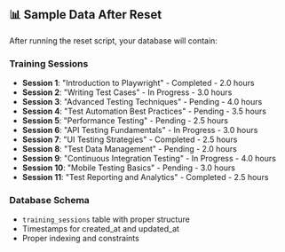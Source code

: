 
## 📊 Sample Data After Reset

After running the reset script, your database will contain:

### **Training Sessions**
- **Session 1**: "Introduction to Playwright" - Completed - 2.0 hours
- **Session 2**: "Writing Test Cases" - In Progress - 3.0 hours  
- **Session 3**: "Advanced Testing Techniques" - Pending - 4.0 hours
- **Session 4**: "Test Automation Best Practices" - Pending - 3.5 hours
- **Session 5**: "Performance Testing" - Pending - 2.5 hours
- **Session 6**: "API Testing Fundamentals" - In Progress - 3.0 hours
- **Session 7**: "UI Testing Strategies" - Completed - 2.5 hours
- **Session 8**: "Test Data Management" - Pending - 2.0 hours
- **Session 9**: "Continuous Integration Testing" - In Progress - 4.0 hours
- **Session 10**: "Mobile Testing Basics" - Pending - 3.0 hours
- **Session 11**: "Test Reporting and Analytics" - Completed - 2.5 hours

### **Database Schema**
- `training_sessions` table with proper structure
- Timestamps for created_at and updated_at
- Proper indexing and constraints


